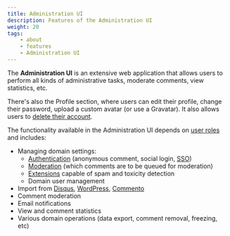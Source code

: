```yaml
---
title: Administration UI
description: Features of the Administration UI
weight: 20
tags:
    - about
    - features
    - Administration UI
---
```


The **Administration UI** is an extensive web application that allows users to perform all kinds of administrative tasks, moderate comments, view statistics, etc.

<!--more-->

There's also the Profile section, where users can edit their profile, change their password, upload a custom avatar (or use a Gravatar). It also allows users to [delete their account](/legal/account-removal).

The functionality available in the Administration UI depends on [user roles](/kb/permissions) and includes:

* Managing domain settings:
    * [Authentication](/configuration/frontend/domain/authentication) (anonymous comment, social login, [SSO](/configuration/frontend/domain/authentication/sso))
    * [Moderation](/configuration/frontend/domain/moderation) (which comments are to be queued for moderation)
    * [Extensions](/configuration/frontend/domain/extensions) capable of spam and toxicity detection
    * Domain user management
* Import from [Disqus](/installation/migration/disqus), [WordPress](/installation/migration/wordpress), [Commento](/installation/migration/commento)
* Comment moderation
* Email notifications
* View and comment statistics
* Various domain operations (data export, comment removal, freezing, etc)
